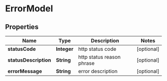 
# ErrorModel

## Properties
Name | Type | Description | Notes
------------ | ------------- | ------------- | -------------
**statusCode** | **Integer** | http status code |  [optional]
**statusDescription** | **String** | http status reason phrase |  [optional]
**errorMessage** | **String** | error description |  [optional]




